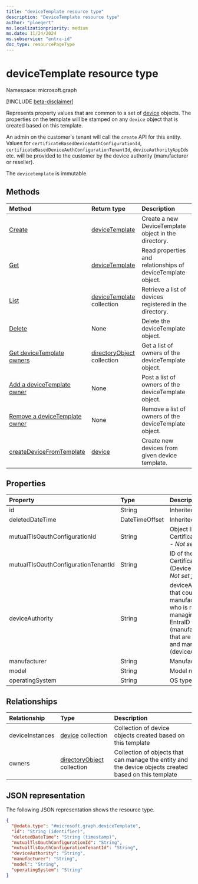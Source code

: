 ```yaml
---
title: "deviceTemplate resource type"
description: "DeviceTemplate resource type"
author: "ploegert"
ms.localizationpriority: medium
ms.date: 11/24/2024
ms.subservice: "entra-id"
doc_type: resourcePageType
---
```


# deviceTemplate resource type

Namespace: microsoft.graph

[!INCLUDE [beta-disclaimer](../../includes/beta-disclaimer.md)]

Represents property values that are common to a set of [device](../resources/device.md) objects.
The properties on the template will be stamped on any `device` object that is created based on this template.

An admin on the customer's tenant will call the `create` API for this entity. Values for `certificateBasedDeviceAuthConfigurationId`, `certificateBasedDeviceAuthConfigurationTenantId`, `deviceAuthorityAppIds` etc. will be provided to the customer by the device authority (manufacturer or reseller).

The `devicetemplate` is immutable.

## Methods
|Method|Return type|Description|
|:---|:---|:---|
|[Create](../api/template-post-devicetemplates.md)|[deviceTemplate](../resources/devicetemplate.md) | Create a new DeviceTemplate object in the directory.|
|[Get](../api/devicetemplate-get.md) | [deviceTemplate](devicetemplate.md) | Read properties and relationships of deviceTemplate object.|
|[List](../api/template-list-devicetemplates.md) | [deviceTemplate](devicetemplate.md) collection| Retrieve a list of devices registered in the directory. |
|[Delete](../api/device-delete-devicetemplate.md) | None |Delete the deviceTemplate object. |
|[Get deviceTemplate owners](../api/devicetemplate-list-owners.md) | [directoryObject](directoryobject.md) collection | Get a list of owners of the deviceTemplate object. |
|[Add a deviceTemplate owner](../api/devicetemplate-post-owners.md)| None |Post a list of owners of the deviceTemplate object. |
|[Remove a deviceTemplate owner](../api/devicetemplate-delete-owners.md) | None |Remove a list of owners of the deviceTemplate object. |
|[createDeviceFromTemplate](../api/devicetemplate-createdevicefromtemplate.md)|[device](../resources/device.md)| Create new devices from given device template.|

## Properties
|Property|Type|Description|
|:---|:---|:---|
|id|String| Inherited from [directoryObject](../resources/directoryobject.md).|
|deletedDateTime|DateTimeOffset|Inherited from [directoryObject](../resources/directoryobject.md).|
|mutualTlsOauthConfigurationId|String|Object ID of CertificateBasedDeviceAuthConfiguration - _Not set for SelfSigned_|
|mutualTlsOauthConfigurationTenantId|String|ID of the tenant that contains the CertificateBasedDeviceAuthConfiguration (Device Authority's EntraID Tenant ID) - _Not set for SelfSigned_|
|deviceAuthority | String | deviceAuthority is used as a generic term that could refer to the device manufacturer or some reseller or supplier who is responsible for provisioning and managing these devices on a customer's EntraID tenant. For example, Acme (manufacturer) makes security cameras that are installed in customer buildings and managed by ABC Company (deviceAuthority). |
|manufacturer|String|Manufacturer name|
|model|String|Model name |
|operatingSystem|String|OS type |

## Relationships
|Relationship|Type|Description|
|:---|:---|:---|
|deviceInstances|[device](../resources/device.md) collection|Collection of device objects created based on this template|
|owners|[directoryObject](../resources/directoryobject.md) collection|Collection of objects that can manage the entity and the device objects created based on this template |

## JSON representation
The following JSON representation shows the resource type.
<!-- {
  "blockType": "resource",
  "keyProperty": "id",
  "@odata.type": "microsoft.graph.deviceTemplate",
  "baseType": "microsoft.graph.directoryObject",
  "openType": false
}
-->
``` json
{
  "@odata.type": "#microsoft.graph.deviceTemplate",
  "id": "String (identifier)",
  "deletedDateTime": "String (timestamp)",
  "mutualTlsOauthConfigurationId": "String",
  "mutualTlsOauthConfigurationTenantId": "String",
  "deviceAuthority": "String",
  "manufacturer": "String",
  "model": "String",
  "operatingSystem": "String"
}
```


